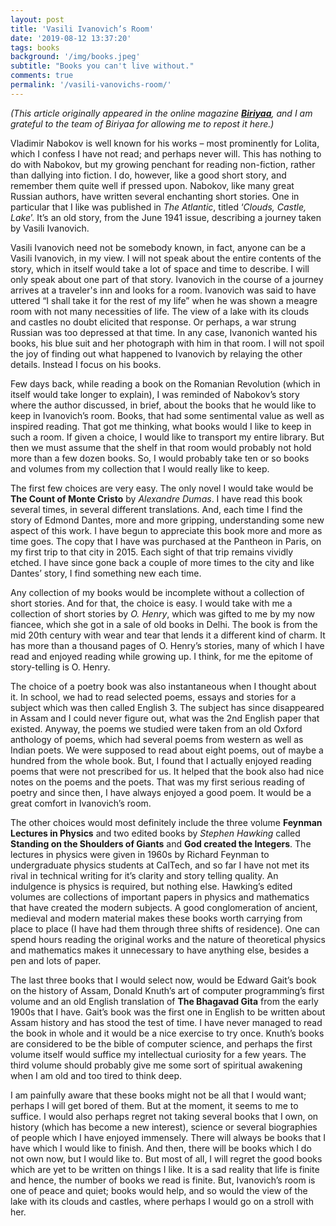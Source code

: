 ```yaml
---
layout: post
title: 'Vasili Ivanovich’s Room'
date: '2019-08-12 13:37:20'
tags: books
background: '/img/books.jpeg'
subtitle: "Books you can't live without."
comments: true
permalink: '/vasili-vanovichs-room/'
---
```


*(This article originally appeared in the online magazine **[Biriyaa](https://biriyaa.com/vasili-ivanovichs-room/)**, and I am grateful to the team of Biriyaa for allowing me to repost it here.)*

Vladimir Nabokov is well known for his works – most prominently for Lolita, which I confess I have not read; and perhaps never will. This has nothing to do with Nabokov, but my growing penchant for reading non-fiction, rather than dallying into fiction. I do, however, like a good short story, and remember them quite well if pressed upon. Nabokov, like many great Russian authors, have written several enchanting short stories. One in particular that I like was published in <i>The Atlantic</i>, titled ‘*Clouds, Castle, Lake*’. It’s an old story, from the June 1941 issue, describing a journey taken by Vasili Ivanovich.

Vasili Ivanovich need not be somebody known, in fact, anyone can be a Vasili Ivanovich, in my view. I will not speak about the entire contents of the story, which in itself would take a lot of space and time to describe. I will only speak about one part of that story. Ivanovich in the course of a journey arrives at a traveler's inn and looks for a room. Ivanovich was said to have uttered “I shall take it for the rest of my life” when he was shown a meagre room with not many necessities of life. The view of a lake with its clouds and castles no doubt elicited that response. Or perhaps, a war strung Russian was too depressed at that time. In any case, Ivanonich wanted his books, his blue suit and her photograph with him in that room. I will not spoil the joy of finding out what happened to Ivanovich by relaying the other details. Instead I focus on his books. 

Few days back, while reading a book on the Romanian Revolution (which in itself would take longer to explain), I was reminded of Nabokov’s story where the author discussed, in brief, about the books that he would like to keep in Ivanovich’s room. Books, that had some sentimental value as well as inspired reading. That got me thinking, what books would I like to keep in such a room. If given a choice, I would like to transport my entire library. But then we must assume that the shelf in that room would probably not hold more than a few dozen books. So, I would probably take ten or so books and volumes from my collection that I would really like to keep.

The first few choices are very easy. The only novel I would take would be **The Count of Monte Cristo** by *Alexandre Dumas*. I have read this book several times, in several different translations. And, each time I find the story of Edmond Dantes, more and more gripping, understanding some new aspect of this work. I have begun to appreciate this book more and more as time goes. The copy that I have was purchased at the Pantheon in Paris, on my first trip to that city in 2015. Each sight of that trip remains vividly etched. I have since gone back a couple of more times to the city and like Dantes’ story, I find something new each time.

Any collection of my books would be incomplete without a collection of short stories. And for that, the choice is easy. I would take with me a collection of short stories by *O. Henry*, which was gifted to me by my now fiancee, which she got in a sale of old books in Delhi. The book is from the mid 20th century with wear and tear that lends it a different kind of charm. It has more than a thousand pages of O. Henry’s stories, many of which I have read and enjoyed reading while growing up. I think, for me the epitome of story-telling is O. Henry. 

The choice of a poetry book was also instantaneous when I thought about it. In school, we had to read selected poems, essays and stories for a subject which was then called English 3. The subject has since disappeared in Assam and I could never figure out, what was the 2nd English paper that existed. Anyway, the poems we studied were taken from an old Oxford anthology of poems, which had several poems from western as well as Indian poets. We were supposed to read about eight poems, out of maybe a hundred from the whole book. But, I found that I actually enjoyed reading poems that were not prescribed for us. It helped that the book also had nice notes on the poems and the poets. That was my first serious reading of poetry and since then, I have always enjoyed a good poem. It would be a great comfort in Ivanovich’s room.

The other choices would most definitely include the three volume **Feynman Lectures in Physics** and two edited books by *Stephen Hawking* called **Standing on the Shoulders of Giants** and **God created the Integers**. The lectures in physics were given in 1960s by Richard Feynman to undergraduate physics students at CalTech, and so far I have not met its rival in technical writing for it’s clarity and story telling quality. An indulgence is physics is required, but nothing else. Hawking’s edited volumes are collections of important papers in physics and mathematics that have created the modern subjects. A good conglomeration of ancient, medieval and modern material makes these books worth carrying from place to place (I have had them through three shifts of residence). One can spend hours reading the original works and the nature of theoretical physics and mathematics makes it unnecessary to have anything else, besides a pen and lots of paper.

The last three books that I would select now, would be Edward Gait’s book on the history of Assam, Donald Knuth’s art of computer programming’s first volume and an old English translation of **The Bhagavad Gita** from the early 1900s that I have. Gait’s book was the first one in English to be written about Assam history and has stood the test of time. I have never managed to read the book in whole and it would be a nice exercise to try once. Knuth’s books are considered to be the bible of computer science, and perhaps the first volume itself would suffice my intellectual curiosity for a few years. The third volume should probably give me some sort of spiritual awakening when I am old and too tired to think deep.

I am painfully aware that these books might not be all that I would want; perhaps I will get bored of them. But at the moment, it seems to me to suffice. I would also perhaps regret not taking several books that I own, on history (which has become a new interest), science or several biographies of people which I have enjoyed immensely. There will always be books that I have which I would like to finish. And then, there will be books which I do not own now, but I would like to. But most of all, I will regret the good books which are yet to be written on things I like. It is a sad reality that life is finite and hence, the number of books we read is finite. But, Ivanovich’s room is one of peace and quiet; books would help, and so would the view of the lake with its clouds and castles, where perhaps I would go on a stroll with her.

